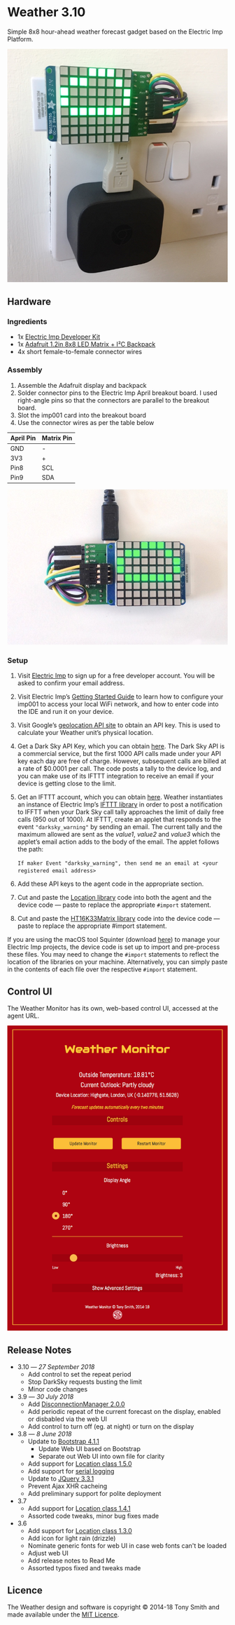 # Weather 3.10 #

Simple 8x8 hour-ahead weather forecast gadget based on the Electric Imp Platform.

![Weather Monitor](images/wm2.jpg)

## Hardware ##

### Ingredients ###

- 1x [Electric Imp Developer Kit](https://developer.electricimp.com/gettingstarted/devkits/)
- 1x [Adafruit 1.2in 8x8 LED Matrix + I&sup2;C Backpack](https://www.adafruit.com/products/1856)
- 4x short female-to-female connector wires

### Assembly ###

1. Assemble the Adafruit display and backpack
1. Solder connector pins to the Electric Imp April breakout board. I used right-angle pins so that the connectors are parallel to the breakout board.
1. Slot the imp001 card into the breakout board
1. Use the connector wires as per the table below

| April Pin | Matrix Pin |
| --- | --- |
| GND | - |
| 3V3 | + |
| Pin8 | SCL |
| Pin9 | SDA |

![Weather Monitor](images/wm.jpg)

### Setup ###

1. Visit [Electric Imp](https://impcentral.electricimp.com/login/) to sign up for a free developer account. You will be asked to confirm your email address.
2. Visit Electric Imp’s [Getting Started Guide](https://developer.electricimp.com/gettingstarted/blinkup) to learn how to configure your imp001 to access your local WiFi network, and how to enter code into the IDE and run it on your device.
3. Visit Google’s [geolocation API site](https://developers.google.com/maps/documentation/geolocation/intro) to obtain an API key. This is used to calculate your Weather unit’s physical location.
4. Get a Dark Sky API Key, which you can obtain [here](https://darksky.net/dev/register). The Dark Sky API is a commercial service, but the first 1000 API calls made under your API key each day are free of charge. However, subsequent calls are billed at a rate of $0.0001 per call. The code posts a tally to the device log, and you can make use of its IFTTT integration to receive an email if your device is getting close to the limit.
5. Get an IFTTT account, which you can obtain [here](https://ifttt.com/). Weather instantiates an instance of Electric Imp’s [IFTTT library](https://developer.electricimp.com/libraries/webservices/ifttt) in order to post a notification to IFFTT when your Dark Sky call tally approaches the limit of daily free calls (950 out of 1000). At IFTTT, create an applet that responds to the event `"darksky_warning"` by sending an email. The current tally and the maximum allowed are sent as the *value1*, *value2* and *value3* which the applet’s email action adds to the body of the email. The applet follows the path:

    `If maker Event "darksky_warning", then send me an email at <your registered email address>`
6. Add these API keys to the agent code in the appropriate section.
7. Cut and paste the [Location library](https://github.com/smittytone/Location) code into both the agent and the device code &mdash; paste to replace the appropriate `#import` statement.
8. Cut and paste the [HT16K33Matrix library](https://github.com/smittytone/HT16K33Matrix) code into the device code &mdash; paste to replace the appropriate #import statement.

If you are using the macOS tool Squinter (download [here](https://smittytone.github.io/squinter/index.html)) to manage your Electric Imp projects, the device code is set up to import and pre-process these files. You may need to change the `#import` statements to reflect the location of the libraries on your machine. Alternatively, you can simply paste in the contents of each file over the respective `#import` statement.

## Control UI ##

The Weather Monitor has its own, web-based control UI, accessed at the agent URL.

![Weather Station UI](images/grab01.png)

## Release Notes ##

- 3.10 &mdash; *27 September 2018*
    - Add control to set the repeat period
    - Stop DarkSky requests busting the limit
    - Minor code changes
- 3.9 &mdash; *30 July 2018*
    - Add [DisconnectionManager 2.0.0](https://github.com/smittytone/generic/blob/master/disconnect.nut)
    - Add periodic repeat of the current forecast on the display, enabled or disbabled via the web UI
    - Add control to turn off (eg. at night) or turn on the display 
- 3.8 &mdash; *8 June 2018*
    - Update to [Bootstrap 4.1.1](https://getbootstrap.com/)
        - Update Web UI based on Bootstrap
        - Separate out Web UI into own file for clarity
    - Add support for [Location class 1.5.0](https://github.com/smittytone/Location)
    - Add support for [serial logging](https://github.com/smittytone/generic/blob/master/seriallog.nut)
    - Update to [JQuery 3.3.1](https://jquery.com)
    - Prevent Ajax XHR cacheing
    - Add preliminary support for polite deployment
- 3.7
    - Add support for [Location class 1.4.1](https://github.com/smittytone/Location)
    - Assorted code tweaks, minor bug fixes made
- 3.6
    - Add support for [Location class 1.3.0](https://github.com/smittytone/Location)
    - Add icon for light rain (drizzle)
    - Nominate generic fonts for web UI in case web fonts can't be loaded
    - Adjust web UI
    - Add release notes to Read Me
    - Assorted typos fixed and tweaks made

## Licence ##

The Weather design and software is copyright &copy; 2014-18 Tony Smith and made available under the [MIT Licence](./LICENSE).
